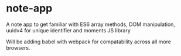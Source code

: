 # note-app
A note app to get familiar with ES6 array methods, DOM manipulation, uuidv4 for unique identifier and moments JS library

Will be adding babel with webpack for compatability across all more browsers.
